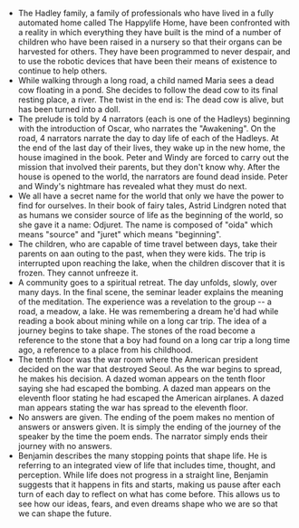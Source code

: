 -   The Hadley family, a family of professionals who have lived in a fully automated home called The Happylife Home, have been confronted with a reality in which everything they have built is the mind of a number of children who have been raised in a nursery so that their organs can be harvested for others. They have been programmed to never despair, and to use the robotic devices that have been their means of existence to continue to help others.
-   While walking through a long road, a child named Maria sees a dead cow floating in a pond. She decides to follow the dead cow to its final resting place, a river. The twist in the end is: The dead cow is alive, but has been turned into a doll.
-   The prelude is told by 4 narrators (each is one of the Hadleys) beginning with the introduction of Oscar, who narrates the "Awakening". On the road, 4 narrators narrate the day to day life of each of the Hadleys. At the end of the last day of their lives, they wake up in the new home, the house imagined in the book. Peter and Windy are forced to carry out the mission that involved their parents, but they don't know why. After the house is opened to the world, the narrators are found dead inside. Peter and Windy's nightmare has revealed what they must do next.
-   We all have a secret name for the world that only we have the power to find for ourselves. In their book of fairy tales, Astrid Lindgren noted that as humans we consider source of life as the beginning of the world, so she gave it a name: Odjuret. The name is composed of "oida" which means "source" and "juret" which means "beginning".
-   The children, who are capable of time travel between days, take their parents on aan outing to the past, when they were kids. The trip is interrupted upon reaching the lake, when the children discover that it is frozen. They cannot unfreeze it.
-   A community goes to a spiritual retreat. The day unfolds, slowly, over many days. In the final scene, the seminar leader explains the meaning of the meditation. The experience was a revelation to the group -- a road, a meadow, a lake. He was remembering a dream he'd had while reading a book about mining while on a long car trip. The idea of a journey begins to take shape. The stones of the road become a reference to the stone that a boy had found on a long car trip a long time ago, a reference to a place from his childhood.
-   The tenth floor was the war room where the American president decided on the war that destroyed Seoul. As the war begins to spread, he makes his decision. A dazed woman appears on the tenth floor saying she had escaped the bombing. A dazed man appears on the eleventh floor stating he had escaped the American airplanes. A dazed man appears stating the war has spread to the eleventh floor.
-   No answers are given. The ending of the poem makes no mention of answers or answers given. It is simply the ending of the journey of the speaker by the time the poem ends. The narrator simply ends their journey with no answers.
-   Benjamin describes the many stopping points that shape life. He is referring to an integrated view of life that includes time, thought, and perception. While life does not progress in a straight line, Benjamin suggests that it happens in fits and starts, making us pause after each turn of each day to reflect on what has come before. This allows us to see how our ideas, fears, and even dreams shape who we are so that we can shape the future.
